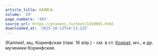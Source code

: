 ```yaml
---
article_title: КАЛИСА
volume: '29'
page_numbers: '493'
source_url: https://pravenc.ru/text/1319991.html
downloaded_at: '2025-10-13T14:13:22Z'
---
```


(Каллия), мц. Коринфская (пам. 16 апр.) - см. в ст. [Кодрат](https://pravenc.ru/text/Кодрат.html), мч., и др. мученики Коринфские.
